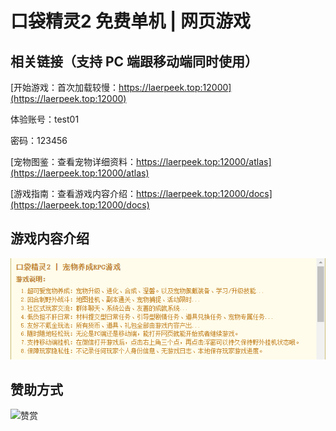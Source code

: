 # 口袋精灵2 免费单机 | 网页游戏

## 相关链接（支持 PC 端跟移动端同时使用）

[开始游戏：首次加载较慢：https://laerpeek.top:12000](https://laerpeek.top:12000)

体验账号：test01

密码：123456

[宠物图鉴：查看宠物详细资料：https://laerpeek.top:12000/atlas](https://laerpeek.top:12000/atlas)

[游戏指南：查看游戏内容介绍：https://laerpeek.top:12000/docs](https://laerpeek.top:12000/docs)

## 游戏内容介绍

![说明](https://github.com/laerpeeK/pet-atlas-2-game/blob/main/1.png)

## 赞助方式

![赞赏](https://github.com/laerpeeK/pet-atlas-2-game/blob/main/2.jpg)
